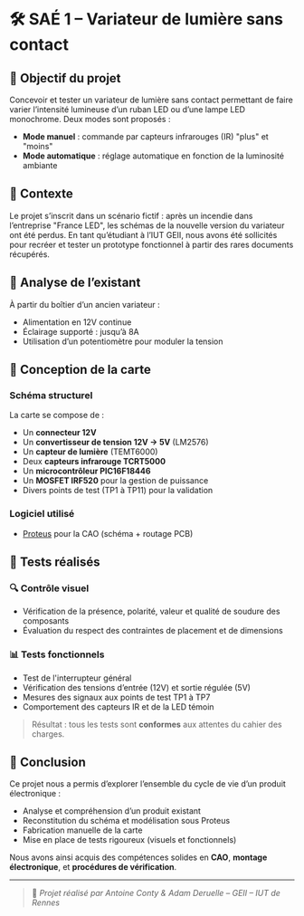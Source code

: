 # 🛠️ SAÉ 1 – Variateur de lumière sans contact

## 🎯 Objectif du projet

Concevoir et tester un variateur de lumière sans contact permettant de faire varier l’intensité lumineuse d’un ruban LED ou d’une lampe LED monochrome. Deux modes sont proposés :
- **Mode manuel** : commande par capteurs infrarouges (IR) "plus" et "moins"
- **Mode automatique** : réglage automatique en fonction de la luminosité ambiante

## 🧩 Contexte

Le projet s’inscrit dans un scénario fictif : après un incendie dans l’entreprise "France LED", les schémas de la nouvelle version du variateur ont été perdus. En tant qu’étudiant à l’IUT GEII, nous avons été sollicités pour recréer et tester un prototype fonctionnel à partir des rares documents récupérés.

## 🧠 Analyse de l’existant

À partir du boîtier d’un ancien variateur :
- Alimentation en 12V continue
- Éclairage supporté : jusqu’à 8A
- Utilisation d’un potentiomètre pour moduler la tension

## 📐 Conception de la carte

### Schéma structurel
La carte se compose de :
- Un **connecteur 12V**
- Un **convertisseur de tension 12V → 5V** (LM2576)
- Un **capteur de lumière** (TEMT6000)
- Deux **capteurs infrarouge TCRT5000**
- Un **microcontrôleur PIC16F18446**
- Un **MOSFET IRF520** pour la gestion de puissance
- Divers points de test (TP1 à TP11) pour la validation

### Logiciel utilisé
- [Proteus](https://www.labcenter.com/) pour la CAO (schéma + routage PCB)

## 🧪 Tests réalisés

### 🔍 Contrôle visuel
- Vérification de la présence, polarité, valeur et qualité de soudure des composants
- Évaluation du respect des contraintes de placement et de dimensions

### 📊 Tests fonctionnels
- Test de l'interrupteur général
- Vérification des tensions d’entrée (12V) et sortie régulée (5V)
- Mesures des signaux aux points de test TP1 à TP7
- Comportement des capteurs IR et de la LED témoin

> Résultat : tous les tests sont **conformes** aux attentes du cahier des charges.

## 📝 Conclusion

Ce projet nous a permis d’explorer l’ensemble du cycle de vie d’un produit électronique :
- Analyse et compréhension d’un produit existant
- Reconstitution du schéma et modélisation sous Proteus
- Fabrication manuelle de la carte
- Mise en place de tests rigoureux (visuels et fonctionnels)

Nous avons ainsi acquis des compétences solides en **CAO**, **montage électronique**, et **procédures de vérification**.

---

> 🧾 _Projet réalisé par Antoine Conty & Adam Deruelle – GEII – IUT de Rennes_
